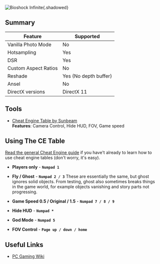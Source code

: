 ![Bioshock Infinite](Images\bioshockinfinite_header.png "Shot by Flurdeh"){.shadowed}

## Summary

Feature | Supported
--|--
Vanilla Photo Mode | No
Hotsampling | Yes
DSR | Yes
Custom Aspect Ratios | No
Reshade | Yes (No depth buffer)
Ansel | No
DirectX versions | DirectX 11

## Tools

* [Cheat Engine Table by Sunbeam](..\CheatTables\BioshockInfinite.CT)  
**Features**: Camera Control, Hide HUD, FOV, Game speed  

## Using The CE Table

[Read the general Cheat Engine guide](https://framedsc.github.io/GeneralGuides/cheat_engine_tables.htm) if you have't already to learn how to use cheat engine tables (don't worry, it's easy).

* **Players only** - **`Numpad 1`**

* **Fly / Ghost** - **`Numpad 2 / 3`**
These are essentially the same, but ghost ignores solid objects. From testing, ghost also sometimes breaks things in the game world, for example objects vanishing and story parts not progressing.

* **Game Speed 0.5 / Original / 1.5** - **`Numpad 7 / 8 / 9`**

* **Hide HUD** - **`Numpad *`**

* **God Mode** - **`Numpad 5`**

* **FOV Control** - **`Page up / down / home`**

## Useful Links

* [PC Gaming Wiki](https://www.pcgamingwiki.com/wiki/BioShock_Infinite)
